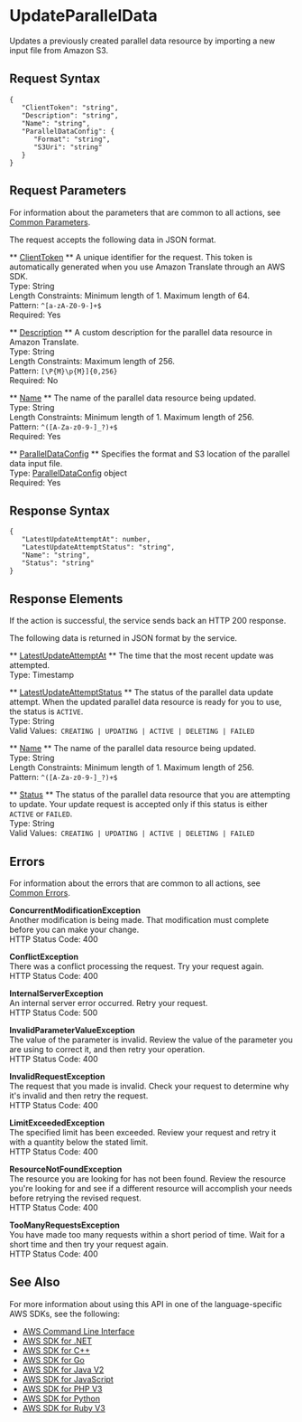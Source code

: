 # UpdateParallelData<a name="API_UpdateParallelData"></a>

Updates a previously created parallel data resource by importing a new input file from Amazon S3\.

## Request Syntax<a name="API_UpdateParallelData_RequestSyntax"></a>

```
{
   "ClientToken": "string",
   "Description": "string",
   "Name": "string",
   "ParallelDataConfig": { 
      "Format": "string",
      "S3Uri": "string"
   }
}
```

## Request Parameters<a name="API_UpdateParallelData_RequestParameters"></a>

For information about the parameters that are common to all actions, see [Common Parameters](CommonParameters.md)\.

The request accepts the following data in JSON format\.

 ** [ClientToken](#API_UpdateParallelData_RequestSyntax) **   <a name="Translate-UpdateParallelData-request-ClientToken"></a>
A unique identifier for the request\. This token is automatically generated when you use Amazon Translate through an AWS SDK\.  
Type: String  
Length Constraints: Minimum length of 1\. Maximum length of 64\.  
Pattern: `^[a-zA-Z0-9-]+$`   
Required: Yes

 ** [Description](#API_UpdateParallelData_RequestSyntax) **   <a name="Translate-UpdateParallelData-request-Description"></a>
A custom description for the parallel data resource in Amazon Translate\.  
Type: String  
Length Constraints: Maximum length of 256\.  
Pattern: `[\P{M}\p{M}]{0,256}`   
Required: No

 ** [Name](#API_UpdateParallelData_RequestSyntax) **   <a name="Translate-UpdateParallelData-request-Name"></a>
The name of the parallel data resource being updated\.  
Type: String  
Length Constraints: Minimum length of 1\. Maximum length of 256\.  
Pattern: `^([A-Za-z0-9-]_?)+$`   
Required: Yes

 ** [ParallelDataConfig](#API_UpdateParallelData_RequestSyntax) **   <a name="Translate-UpdateParallelData-request-ParallelDataConfig"></a>
Specifies the format and S3 location of the parallel data input file\.  
Type: [ParallelDataConfig](API_ParallelDataConfig.md) object  
Required: Yes

## Response Syntax<a name="API_UpdateParallelData_ResponseSyntax"></a>

```
{
   "LatestUpdateAttemptAt": number,
   "LatestUpdateAttemptStatus": "string",
   "Name": "string",
   "Status": "string"
}
```

## Response Elements<a name="API_UpdateParallelData_ResponseElements"></a>

If the action is successful, the service sends back an HTTP 200 response\.

The following data is returned in JSON format by the service\.

 ** [LatestUpdateAttemptAt](#API_UpdateParallelData_ResponseSyntax) **   <a name="Translate-UpdateParallelData-response-LatestUpdateAttemptAt"></a>
The time that the most recent update was attempted\.  
Type: Timestamp

 ** [LatestUpdateAttemptStatus](#API_UpdateParallelData_ResponseSyntax) **   <a name="Translate-UpdateParallelData-response-LatestUpdateAttemptStatus"></a>
The status of the parallel data update attempt\. When the updated parallel data resource is ready for you to use, the status is `ACTIVE`\.  
Type: String  
Valid Values:` CREATING | UPDATING | ACTIVE | DELETING | FAILED` 

 ** [Name](#API_UpdateParallelData_ResponseSyntax) **   <a name="Translate-UpdateParallelData-response-Name"></a>
The name of the parallel data resource being updated\.  
Type: String  
Length Constraints: Minimum length of 1\. Maximum length of 256\.  
Pattern: `^([A-Za-z0-9-]_?)+$` 

 ** [Status](#API_UpdateParallelData_ResponseSyntax) **   <a name="Translate-UpdateParallelData-response-Status"></a>
The status of the parallel data resource that you are attempting to update\. Your update request is accepted only if this status is either `ACTIVE` or `FAILED`\.  
Type: String  
Valid Values:` CREATING | UPDATING | ACTIVE | DELETING | FAILED` 

## Errors<a name="API_UpdateParallelData_Errors"></a>

For information about the errors that are common to all actions, see [Common Errors](CommonErrors.md)\.

 **ConcurrentModificationException**   
Another modification is being made\. That modification must complete before you can make your change\.  
HTTP Status Code: 400

 **ConflictException**   
There was a conflict processing the request\. Try your request again\.  
HTTP Status Code: 400

 **InternalServerException**   
An internal server error occurred\. Retry your request\.  
HTTP Status Code: 500

 **InvalidParameterValueException**   
The value of the parameter is invalid\. Review the value of the parameter you are using to correct it, and then retry your operation\.  
HTTP Status Code: 400

 **InvalidRequestException**   
 The request that you made is invalid\. Check your request to determine why it's invalid and then retry the request\.   
HTTP Status Code: 400

 **LimitExceededException**   
The specified limit has been exceeded\. Review your request and retry it with a quantity below the stated limit\.  
HTTP Status Code: 400

 **ResourceNotFoundException**   
The resource you are looking for has not been found\. Review the resource you're looking for and see if a different resource will accomplish your needs before retrying the revised request\.  
HTTP Status Code: 400

 **TooManyRequestsException**   
 You have made too many requests within a short period of time\. Wait for a short time and then try your request again\.  
HTTP Status Code: 400

## See Also<a name="API_UpdateParallelData_SeeAlso"></a>

For more information about using this API in one of the language\-specific AWS SDKs, see the following:
+  [ AWS Command Line Interface](https://docs.aws.amazon.com/goto/aws-cli/translate-2017-07-01/UpdateParallelData) 
+  [ AWS SDK for \.NET](https://docs.aws.amazon.com/goto/DotNetSDKV3/translate-2017-07-01/UpdateParallelData) 
+  [ AWS SDK for C\+\+](https://docs.aws.amazon.com/goto/SdkForCpp/translate-2017-07-01/UpdateParallelData) 
+  [ AWS SDK for Go](https://docs.aws.amazon.com/goto/SdkForGoV1/translate-2017-07-01/UpdateParallelData) 
+  [ AWS SDK for Java V2](https://docs.aws.amazon.com/goto/SdkForJavaV2/translate-2017-07-01/UpdateParallelData) 
+  [ AWS SDK for JavaScript](https://docs.aws.amazon.com/goto/AWSJavaScriptSDK/translate-2017-07-01/UpdateParallelData) 
+  [ AWS SDK for PHP V3](https://docs.aws.amazon.com/goto/SdkForPHPV3/translate-2017-07-01/UpdateParallelData) 
+  [ AWS SDK for Python](https://docs.aws.amazon.com/goto/boto3/translate-2017-07-01/UpdateParallelData) 
+  [ AWS SDK for Ruby V3](https://docs.aws.amazon.com/goto/SdkForRubyV3/translate-2017-07-01/UpdateParallelData) 